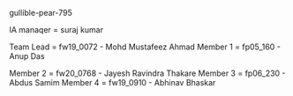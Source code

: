 gullible-pear-795

IA manaqer = suraj kumar

Team Lead = fw19_0072 - Mohd Mustafeez Ahmad
Member 1 = fp05_160 - Anup Das

Member 2 = fw20_0768 - Jayesh Ravindra Thakare
Member 3 = fp06_230 - Abdus Samim
Member 4 = fw19_0910 - Abhinav Bhaskar
